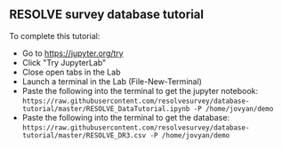 ## RESOLVE survey database tutorial

To complete this tutorial:

 * Go to https://jupyter.org/try
 * Click "Try JupyterLab"
 * Close open tabs in the Lab
 * Launch a terminal in the Lab (File-New-Terminal)
 * Paste the following into the terminal to get the jupyter notebook:<br/>
  `https://raw.githubusercontent.com/resolvesurvey/database-tutorial/master/RESOLVE_DataTutorial.ipynb -P /home/jovyan/demo`
 * Paste the following into the terminal to get the database:<br/>
   `https://raw.githubusercontent.com/resolvesurvey/database-tutorial/master/RESOLVE_DR3.csv -P /home/jovyan/demo`
